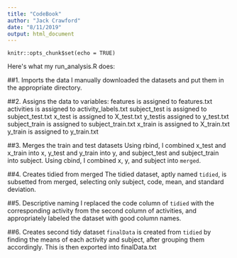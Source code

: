 ```yaml
---
title: "CodeBook"
author: "Jack Crawford"
date: "8/11/2019"
output: html_document
---
```


```{r setup, include=FALSE}
knitr::opts_chunk$set(echo = TRUE)
```

Here's what my run_analysis.R does:

##1. Imports the data
I manually downloaded the datasets and put them in the appropriate directory.

##2. Assigns the data to variables:
features is assigned to features.txt
activities is assigned to activity_labels.txt
subject_test is assigned to subject_test.txt
x_test is assigned to X_test.txt
y_testis assigned to y_test.txt
subject_train is assigned to subject_train.txt
x_train is assigned to X_train.txt
y_train is assigned to y_train.txt

##3. Merges the train and test datasets
Using rbind, I combined x_test and x_train into x, y_test and y_train into y, and subject_test and subject_train into subject.
Using cbind, I combined x, y, and subject into `merged`. 

##4. Creates tidied from merged
The tidied dataset, aptly named `tidied`, is subsetted from merged, selecting only subject, code, mean, and standard deviation. 

##5. Descriptive naming
I replaced the code column of `tidied` with the corresponding activity from the second column of activities, and appropriately labeled the dataset with good column names.

##6. Creates second tidy dataset
`finalData` is created from `tidied` by finding the means of each activity and subject, after grouping them accordingly. This is then exported into finalData.txt

